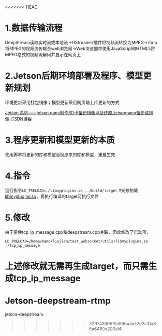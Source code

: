 <<<<<<< HEAD
# 1.数据传输流程

DeepStream读取实时流或本地流→GStreamer插件将视频流转换为MPEG→rtmp将MPEG的视频流传输至web浏览器→Web浏览器中使用JavaScript和HTML5将MPEG格式的视频流解码并显示在网页上

# 2.Jetson后期环境部署及程序、模型更新规划

环境更新采用打包镜像；模型更新采用网页端上传更新的方式

[Jetson 系列——jetson nano制作SD卡备份镜像以及还原_jetsonnano备份成镜像-CSDN博客](https://blog.csdn.net/weixin_42264234/article/details/119977617?spm=1001.2101.3001.6650.1&utm_medium=distribute.pc_relevant.none-task-blog-2%7Edefault%7EBlogCommendFromBaidu%7ERate-1-119977617-blog-116532183.235%5Ev39%5Epc_relevant_3m_sort_dl_base4&depth_1-utm_source=distribute.pc_relevant.none-task-blog-2%7Edefault%7EBlogCommendFromBaidu%7ERate-1-119977617-blog-116532183.235%5Ev39%5Epc_relevant_3m_sort_dl_base4&utm_relevant_index=2)

# 3.程序更新和模型更新的本质

使用脚本将更新的库和模型替换原来的库和模型，重启生效

# 4.指令

运行指令`LD_PRELOAD=./libmyplugins.so ../build/target` #先预加载[libmyplugins.so](http://libmyplugins.so/)，再执行编译的target可执行文件

# 5.修改

由于要使tcp_ip_message.cpp和deepstream.cpp关联，因此修改了启动项，

`LD_PRELOAD=/home/nano/liujian/test_websocket/utils/libmyplugins.so ./tcp_ip_message`

上述修改就无需再生成target，而只需生成tcp_ip_message
=======
# Jetson-deepstream-rtmp

jetson-deepstream
>>>>>>> 329743696f9a96baab72e2c31a85a6480e200af4
